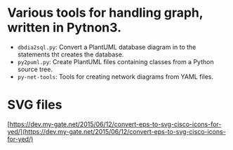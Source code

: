 # Various tools for handling graph, written in Pytnon3.

 * `dbdia2sql.py`: Convert a PlantUML database diagram in to the statements
   tht creates the database.
 * `py2puml.py`: Create PlantUML files containing classes from a Python source
   tree.
 * `py-net-tools`: Tools for creating network diagrams from YAML files.

 # SVG files
 [https://dev.my-gate.net/2015/06/12/convert-eps-to-svg-cisco-icons-for-yed/](https://dev.my-gate.net/2015/06/12/convert-eps-to-svg-cisco-icons-for-yed/)
